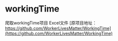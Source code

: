 # workingTime
爬取workingTime项目 Excel文件
[原项目地址：https://github.com/WorkerLivesMatter/WorkingTime](https://github.com/WorkerLivesMatter/WorkingTime)
